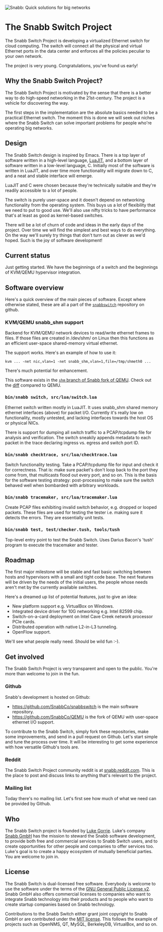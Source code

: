 ![Snabb: Quick solutions for big networks](http://www.snabb.co/snabb-big.png)

# The Snabb Switch Project

The Snabb Switch Project is developing a virtualized Ethernet switch
for cloud computing. The switch will connect all the physical and
virtual Ethernet ports in the data center and enforces all the
policies peculiar to your own network.

The project is very young. Congratulations, you've found us early!

## Why the Snabb Switch Project?

The Snabb Switch Project is motivated by the sense that there is a
better way to do high-speed networking in the 21st-century. The
project is a vehicle for discovering the way.

The first steps in the implementation are the absolute basics needed
to be a practical Ethernet switch. The moment this is done we will
seek out niches where the Snabb Switch can solve important problems
for people who're operating big networks.

## Design

The Snabb Switch design is inspired by Emacs. There is a top layer of
software written in a high-level language,
[LuaJIT](http://luajit.org/), and a bottom layer of software written
in a low-level language, C. Initially most of the software is written
in LuaJIT, and over time more functionality will migrate down to C,
and a neat and stable interface will emerge.

LuaJIT and C were chosen because they're technically suitable and
they're readily accessible to a lot of people.

The switch is purely user-space and it doesn't depend on networking
functionality from the operating system. This buys us a lot of
flexibility that we need to put to good use. We'll also use nifty
tricks to have performance that's at least as good as kernel-based
switches.

There will be a lot of churn of code and ideas in the early days of
the project. Over time we will find the simplest and best ways to do
everything. On the way we'll surely try things that don't turn out as
clever as we'd hoped. Such is the joy of software development!

## Current status

Just getting started. We have the beginnings of a switch and the
beginnings of KVM/QEMU hypervisor integration.

## Software overview

Here's a quick overview of the main pieces of software. Except where
otherwise stated, these are all a part of the
[`snabbswitch`](https://github.com/SnabbCo/snabbswitch) repository on
github.

### KVM/QEMU snabb_shm support

Backend for KVM/QEMU network devices to read/write ethernet frames to
files. If those files are created in /dev/shm/ on Linux then this
functions as an efficient user-space shared-memory virtual ethernet.

The support works. Here's an example of how to use it:

```
kvm ... -net nic,vlan=1 -net snabb_shm,vlan=1,file=/tmp/shmeth0 ...
```

There's much potential for enhancement.

This software exists in the [`shm` branch of Snabb fork of QEMU](https://github.com/SnabbCo/QEMU/tree/shm). Check out the [diff](https://github.com/SnabbCo/QEMU/compare/master...shm) compared to QEMU.

### `bin/snabb switch, src/lua/switch.lua`

Ethernet switch written mostly in LuaJIT. It uses snabb_shm shared
memory ethernet interfaces (above) for packet I/O. Currently it's
really low on functionality, mostly untested, and lacking interfaces
towards the host OS or physical NICs.

There is support for dumping all switch traffic to a PCAP/tcpdump file
for analysis and verification. The switch sneakily appends metadata to
each packet in the trace declaring ingress vs. egress and switch port
ID.

### `bin/snabb checktrace, src/lua/checktrace.lua`

Switch functionality testing. Take a PCAP/tcpdump file for input and
check it for correctness. That is: make sure packet's don't loop back
to the port they come from, that multicasts flood out every port, and
so on. This is the basis for the software testing strategy:
post-processing to make sure the switch behaved well when bombarded
with arbitrary workloads.

### `bin/snabb tracemaker, src/lua/tracemaker.lua`

Create PCAP files exhibiting invalid switch behavior, e.g. dropped or
looped packets. These files are used for testing the tester i.e.
making sure it detects the errors. They are essentially unit tests.

### `bin/snabb test, test/checker.tush, tools/tush`

Top-level entry point to test the Snabb Switch. Uses Darius Bacon's
'tush' program to execute the tracemaker and tester.

## Roadmap

The first major milestone will be stable and fast basic switching
between hosts and hypervisors with a small and tight code base. The
next features will be driven by the needs of the initial users, the
people whose needs aren't met by the currently available switches.

Here's a dreamed up list of potential features, just to give an idea:

- New platform support e.g. VirtualBox on Windows.
- Integrated device driver for 10G networking e.g. Intel 82599 chip.
- Switch-on-a-card deployment on Intel Cave Creek network processor PCIe cards.
- Distributed operation with native L2-in-L3 tunneling.
- OpenFlow support.

We'll see what people really need. Should be wild fun :-).

## Get involved

The Snabb Switch Project is very transparent and open to the public.
You're more than welcome to join in the fun.

### Github

Snabb's development is hosted on Github:

- https://github.com/SnabbCo/snabbswitch is the main software repository.
- https://github.com/SnabbCo/QEMU is the fork of QEMU with user-space ethernet I/O support.

To contribute to the Snabb Switch, simply fork these repositories,
make some improvements, and send in a pull request on Github. Let's
start simple and tune the process over time. It will be interesting to
get some experience with how versatile Github's tools are.

### Reddit

The Snabb Switch Project community reddit is at
[snabb.reddit.com](http://snabb.reddit.com/). This is the place to
post and discuss links to anything that's relevant to the
project.

### Mailing list

Today there's no mailing list. Let's first see how much of what we need can be provided by Github.

## Who

The Snabb Switch project is founded by [Luke
Gorrie](http://lukego.com/). Luke's company [Snabb
GmbH](http://www.snabb.co/) has the mission to steward the Snabb
software development, to provide both free and commercial services to
Snabb Switch users, and to create opportunities for other people and
companies to offer services too. Luke's goal is to create a happy
ecosystem of mutually beneficial parties. You are welcome to join in.

## License

The Snabb Switch is dual-licensed free software. Everybody is welcome
to use the software under the terms of the [GNU General Public License
v2](http://opensource.org/licenses/gpl-2.0.php). Snabb GmbH also
offers commercial licenses to companies who want to integrate Snabb
technology into their products and to people who want to create
startup companies based on Snabb technology.

Contributions to the Snabb Switch either grant joint copyright to
Snabb GmbH or are contributed under the [MIT
license](http://opensource.org/licenses/mit-license.php/). This
follows the example of projects such as OpenNMS, QT, MySQL,
BerkeleyDB, VirtualBox, and so on.

